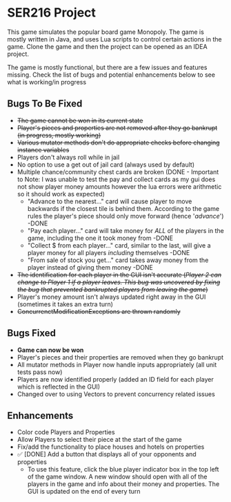 # SER216 Project
This game simulates the popular board game Monopoly. The game is mostly written in Java, and uses Lua scripts to control certain actions in the game. Clone the game and then the project can be opened as an IDEA project.

The game is mostly functional, but there are a few issues and features missing. Check the list of bugs and potential enhancements below to see what is working/in progress



## Bugs To Be Fixed
* ~~The game cannot be won in its current state~~
* ~~Player's pieces and properties are not removed after they go bankrupt (in progress, mostly working)~~
* ~~Various mutator methods don't do appropriate checks before changing instance variables~~
* Players don't always roll while in jail
* No option to use a get out of jail card (always used by default)
* Multiple chance/community chest cards are broken (DONE - Important to Note: I was unable to test the pay and collect cards as my gui does not show player money amounts however the lua errors were arithmetic so it should work as expected)
  * "Advance to the nearest..." card will cause player to move backwards if the closest tile is behind them. According to the game rules the player's piece should only move forward (hence '_advance_') -DONE
  * "Pay each player..." card will take money for _ALL_ of the players in the game, including the one it took money from -DONE
  * "Collect $<amount> from each player..." card, similar to the last, will give a player money for all players _including_ themselves -DONE
  * "From sale of stock you get..." card takes away money from the player instead of giving them money -DONE
* ~~The identification for each player in the GUI isn't accurate (_Player 2 can change to Player 1 if a player leaves. This bug was uncovered by fixing the bug that prevented bankrupted players from leaving the game_)~~
* Player's money amount isn't always updated right away in the GUI (sometimes it takes an extra turn)
* ~~ConcurrenctModificationExceptions are thrown randomly~~

## Bugs Fixed
* **Game can now be won**
* Player's pieces and their properties are removed when they go bankrupt
* All mutator methods in Player now handle inputs appropriately (all unit tests pass now)
* Players are now identified properly (added an ID field for each player which is reflected in the GUI)
* Changed over to using Vectors to prevent concurrency related issues

## Enhancements
* Color code Players and Properties
* Allow Players to select their piece at the start of the game
* Fix/add the functionality to place houses and hotels on properties
* ✅ [DONE] Add a button that displays all of your opponents and properties
  * To use this feature, click the blue player indicator box in the top left of the game window. A new window should open with all of the players in the game and info about their money and properties. The GUI is updated on the end of every turn
